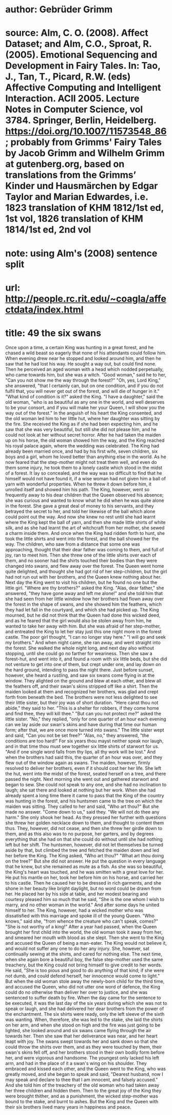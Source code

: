 # author: Gebrüder Grimm
# source: Alm, C. O. (2008). Affect Dataset; and Alm, C.O., Sproat, R. (2005). Emotional Sequencing and Development in Fairy Tales. In: Tao, J., Tan, T., Picard, R.W. (eds) Affective Computing and Intelligent Interaction. ACII 2005. Lecture Notes in Computer Science, vol 3784. Springer, Berlin, Heidelberg. https://doi.org/10.1007/11573548_86; probably from Grimms' Fairy Tales by Jacob Grimm and Wilhelm Grimm at gutenberg.org, based on translations from the Grimms’ Kinder und Hausmärchen by Edgar Taylor and Marian Edwardes, i.e. 1823 translation of KHM 1812/1st ed, 1st vol, 1826 translation of KHM 1814/1st ed, 2nd vol
# note: using Alm's (2008) sentence split
# url: http://people.rc.rit.edu/~coagla/affectdata/index.html
# title: 49 the six swans

Once upon a time, a certain King was hunting in a great forest, and he chased a wild beast so eagerly that none of his attendants could follow him.
When evening drew near he stopped and looked around him, and then he saw that he had lost his way.
He sought a way out, but could find none.
Then he perceived an aged woman with a head which nodded perpetually, who came towards him, but she was a witch.
"Good woman," said he to her, "Can you not show me the way through the forest?"
"Oh, yes, Lord King," she answered, "that I certainly can, but on one condition, and if you do not fulfil that, you will never get out of the forest, and will die of hunger in it."
"What kind of condition is it?" asked the King.
"I have a daughter," said the old woman, "who is as beautiful as any one in the world, and well deserves to be your consort, and if you will make her your Queen, I will show you the way out of the forest."
In the anguish of his heart the King consented, and the old woman led him to her little hut, where her daughter was sitting by the fire.
She received the King as if she had been expecting him, and he saw that she was very beautiful, but still she did not please him, and he could not look at her without secret horror.
After he had taken the maiden up on his horse, the old woman showed him the way, and the King reached his royal palace again, where the wedding was celebrated.
The King had already been married once, and had by his first wife, seven children, six boys and a girl, whom he loved better than anything else in the world.
As he now feared that the step-mother might not treat them well, and even do them some injury, he took them to a lonely castle which stood in the midst of a forest.
It lay so concealed, and the way was so difficult to find that he himself would not have found it, if a wise woman had not given him a ball of yarn with wonderful properties.
When he threw it down before him, it unrolled itself and showed him his path.
The King, however, went so frequently away to his dear children that the Queen observed his absence; she was curious and wanted to know what he did when he was quite alone in the forest.
She gave a great deal of money to his servants, and they betrayed the secret to her, and told her likewise of the ball which alone could point out the way.
And now she knew no rest until she had learnt where the King kept the ball of yarn, and then she made little shirts of white silk, and as she had learnt the art of witchcraft from her mother, she sewed a charm inside them.
And once when the King had ridden forth to hunt, she took the little shirts and went into the forest, and the ball showed her the way.
The children, who saw from a distance that some one was approaching, thought that their dear father was coming to them, and full of joy, ran to meet him.
Then she threw one of the little shirts over each of them, and no sooner had the shirts touched their bodies than they were changed into swans, and flew away over the forest.
The Queen went home quite delighted, and thought she had got rid of her step-children, but the girl had not run out with her brothers, and the Queen knew nothing about her.
Next day the King went to visit his children, but he found no one but the little girl.
"Where are thy brothers?" asked the King.
"Alas, dear father," she answered, "they have gone away and left me alone!" and she told him that she had seen from her little window how her brothers had flown away over the forest in the shape of swans, and she showed him the feathers, which they had let fall in the courtyard, and which she had picked up.
The King mourned, but he did not think that the Queen had done this wicked deed, and as he feared that the girl would also be stolen away from him, he wanted to take her away with him.
But she was afraid of her step-mother, and entreated the King to let her stay just this one night more in the forest castle.
The poor girl thought, "I can no longer stay here."
"I will go and seek my brothers."
And when night came, she ran away, and went straight into the forest.
She walked the whole night long, and next day also without stopping, until she could go no farther for weariness.
Then she saw a forest-hut, and went into it, and found a room with six little beds, but she did not venture to get into one of them, but crept under one, and lay down on the hard ground, intending to pass the night there.
Just before sunset, however, she heard a rustling, and saw six swans come flying in at the window.
They alighted on the ground and blew at each other, and blew all the feathers off, and their swan's skins stripped off like a shirt.
Then the maiden looked at them and recognized her brothers, was glad and crept forth from beneath the bed.
The brothers were not less delighted to see their little sister, but their joy was of short duration.
"Here canst thou not abide," they said to her.
"This is a shelter for robbers, if they come home and find thee, they will kill thee."
"But can you not protect me?" asked the little sister.
"No," they replied, "only for one quarter of an hour each evening can we lay aside our swan's skins and have during that time our human form; after that, we are once more turned into swans."
The little sister wept and said, "Can you not be set free?"
"Alas, no," they answered, "the conditions are too hard!"
For six years thou mayst neither speak nor laugh, and in that time thou must sew together six little shirts of starwort for us.
"And if one single word falls from thy lips, all thy work will be lost."
And when the brothers had said this, the quarter of an hour was over, and they flew out of the window again as swans.
The maiden, however, firmly resolved to deliver her brothers, even if it should cost her her life.
She left the hut, went into the midst of the forest, seated herself on a tree, and there passed the night.
Next morning she went out and gathered starwort and began to sew.
She could not speak to any one, and she had no inclination to laugh; she sat there and looked at nothing but her work.
When she had already spent a long time there it came to pass that the King of the country was hunting in the forest, and his huntsmen came to the tree on which the maiden was sitting.
They called to her and said, "Who art thou?"
But she made no answer.
"Come down to us," said they.
"We will not do thee any harm."
She only shook her head.
As they pressed her further with questions she threw her golden necklace down to them, and thought to content them thus.
They, however, did not cease, and then she threw her girdle down to them, and as this also was to no purpose, her garters, and by degrees everything that she had on that she could do without until she had nothing left but her shift.
The huntsmen, however, did not let themselves be turned aside by that, but climbed the tree and fetched the maiden down and led her before the King.
The King asked, "Who art thou?"
"What art thou doing on the tree?"
But she did not answer.
He put the question in every language that he knew, but she remained as mute as a fish.
As she was so beautiful, the King's heart was touched, and he was smitten with a great love for her.
He put his mantle on her, took her before him on his horse, and carried her to his castle.
Then he caused her to be dressed in rich garments, and she shone in her beauty like bright daylight, but no word could be drawn from her.
He placed her by his side at table, and her modest bearing and courtesy pleased him so much that he said, "She is the one whom I wish to marry, and no other woman in the world."
And after some days he united himself to her.
The King, however, had a wicked mother who was dissatisfied with this marriage and spoke ill of the young Queen.
"Who knows," said she, "from whence the creature who can't speak, comes?"
"She is not worthy of a king!"
After a year had passed, when the Queen brought her first child into the world, the old woman took it away from her, and smeared her mouth with blood as she slept.
Then she went to the King and accused the Queen of being a man-eater.
The King would not believe it, and would not suffer any one to do her any injury.
She, however, sat continually sewing at the shirts, and cared for nothing else.
The next time, when she again bore a beautiful boy, the false step-mother used the same treachery, but the King could not bring himself to give credit to her words.
He said, "She is too pious and good to do anything of that kind; if she were not dumb, and could defend herself, her innocence would come to light."
But when the old woman stole away the newly-born child for the third time, and accused the Queen, who did not utter one word of defence, the King could do no otherwise than deliver her over to justice, and she was sentenced to suffer death by fire.
When the day came for the sentence to be executed, it was the last day of the six years during which she was not to speak or laugh, and she had delivered her dear brothers from the power of the enchantment.
The six shirts were ready, only the left sleeve of the sixth was wanting.
When, therefore, she was led to the stake, she laid the shirts on her arm, and when she stood on high and the fire was just going to be lighted, she looked around and six swans came flying through the air towards her.
Then she saw that her deliverance was near, and her heart leapt with joy.
The swans swept towards her and sank down so that she could throw the shirts over them, and as they were touched by them, their swan's skins fell off, and her brothers stood in their own bodily form before her, and were vigorous and handsome.
The youngest only lacked his left arm, and had in the place of it a swan's wing on his shoulder.
They embraced and kissed each other, and the Queen went to the King, who was greatly moved, and she began to speak and said, "Dearest husband, now I may speak and declare to thee that I am innocent, and falsely accused."
And she told him of the treachery of the old woman who had taken away her three children and hidden them.
Then to the great joy of the King they were brought thither, and as a punishment, the wicked step-mother was bound to the stake, and burnt to ashes.
But the King and the Queen with their six brothers lived many years in happiness and peace.
